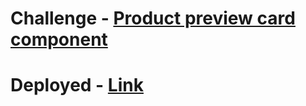 # Challenge - [Product preview card component](https://www.frontendmentor.io/challenges/product-preview-card-component-GO7UmttRfa)

# Deployed - [Link](https://elegant-queijadas-eb2681.netlify.app/)
